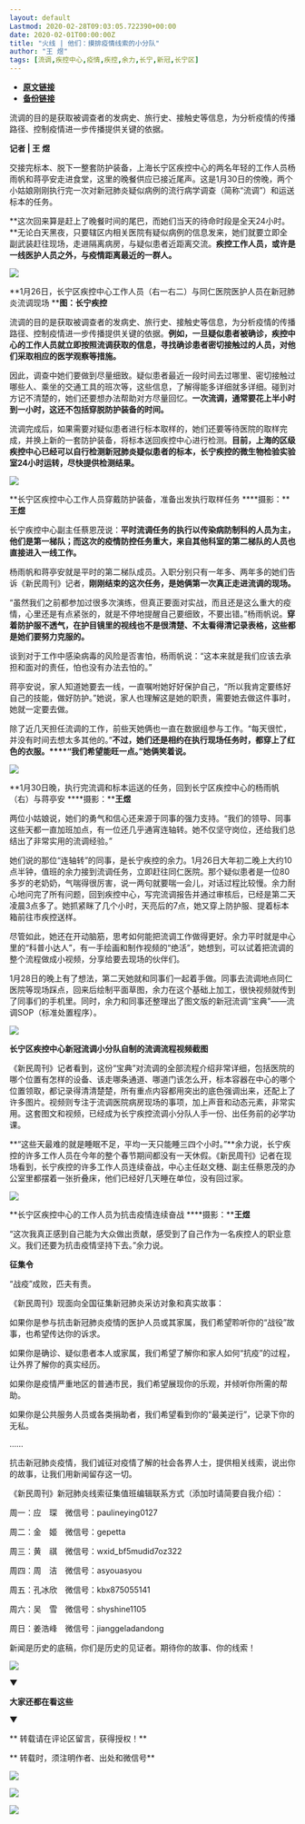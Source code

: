 ```yaml
---
layout: default
Lastmod: 2020-02-28T09:03:05.722390+00:00
date: 2020-02-01T00:00:00Z
title: "火线 | 他们：摸排疫情线索的小分队"
author: "王 煜"
tags: [流调,疾控中心,疫情,疾控,余力,长宁,新冠,长宁区]
---
```


* [**原文链接**](http://mp.weixin.qq.com/s?__biz=MTUzMDQzNjMwMQ==&mid=2652824376&idx=2&sn=6f16dedc9781201998789bcb6fcfbbe9&chksm=68ed2e9a5f9aa78c54cbb584bbf5b427f03f68b70077f8dfe36c532c99cd4207357c98a6cc25#rd)
* [**备份链接**](http://archive.ph/BW5D5)


流调的目的是获取被调查者的发病史、旅行史、接触史等信息，为分析疫情的传播路径、控制疫情进一步传播提供关键的依据。  

**记者 | 王 煜**  

交接完标本、脱下一整套防护装备，上海长宁区疾控中心的两名年轻的工作人员杨雨帆和蒋亭安走进食堂，这里的晚餐供应已接近尾声。这是1月30日的傍晚，两个小姑娘刚刚执行完一次对新冠肺炎疑似病例的流行病学调查（简称“流调”）和运送标本的任务。

**这次回来算是赶上了晚餐时间的尾巴，而她们当天的待命时段是全天24小时。**无论白天黑夜，只要辖区内相关医院有疑似病例的信息发来，她们就要立即全副武装赶往现场，走进隔离病房，与疑似患者近距离交流。**疾控工作人员，或许是一线医护人员之外，与疫情距离最近的一群人。**

![](/images/post/e7e83db369c7d22107e88d60573ddac7.jpg)

**1月26日，长宁区疾控中心工作人员（右一右二）与同仁医院医护人员在新冠肺炎流调现场 ****图：**长宁疾控****

流调的目的是获取被调查者的发病史、旅行史、接触史等信息，为分析疫情的传播路径、控制疫情进一步传播提供关键的依据。**例如，一旦疑似患者被确诊，疾控中心的工作人员就立即按照流调获取的信息，寻找确诊患者密切接触过的人员，对他们采取相应的医学观察等措施。**

因此，调查中她们要做到尽量细致。疑似患者最近一段时间去过哪里、密切接触过哪些人、乘坐的交通工具的班次等，这些信息，了解得能多详细就多详细。碰到对方记不清楚的，她们还要想办法帮助对方尽量回忆。**一次流调，通常要花上半小时到一小时，这还不包括穿脱防护装备的时间。**

流调完成后，如果需要对疑似患者进行标本取样的，她们还要等待医院的取样完成，并换上新的一套防护装备，将标本送回疾控中心进行检测。**目前，上海的区级疾控中心已经可以自行检测新冠肺炎疑似患者的标本，长宁疾控的微生物检验实验室24小时运转，尽快提供检测结果。**

![](/images/post/d2504787de5e088939caf4577b3f63a7.jpg)

**长宁区疾控中心工作人员穿戴防护装备，准备出发执行取样任务 ****摄影：****王煜**

长宁疾控中心副主任蔡恩茂说：**平时流调任务的执行以传染病防制科的人员为主，他们是第一梯队；而这次的疫情防控任务重大，来自其他科室的第二梯队的人员也直接进入一线工作。**

杨雨帆和蒋亭安就是平时的第二梯队成员。入职分别只有一年多、两年多的她们告诉《新民周刊》记者，**刚刚结束的这次任务，是她俩第一次真正走进流调的现场。**

“虽然我们之前都参加过很多次演练，但真正要面对实战，而且还是这么重大的疫情，心里还是有点紧张的，就是不停地提醒自己要细致，不要出错。”杨雨帆说。**穿着防护服不透气，在护目镜里的视线也不是很清楚、不太看得清记录表格，这些都是她们要努力克服的。**

谈到对于工作中感染病毒的风险是否害怕，杨雨帆说：“这本来就是我们应该去承担和面对的责任，怕也没有办法去怕的。”

蒋亭安说，家人知道她要去一线，一直嘱咐她好好保护自己，“所以我肯定要练好自己的技能，做好防护。”她说，家人也理解这是她的职责，需要她去做这件事时，她就一定要去做。

除了近几天担任流调的工作，前些天她俩也一直在数据组参与工作。“每天很忙，并没有时间去想太多其他的。”**不过，她们还是相约在执行现场任务时，都穿上了红色的衣服。****“我们希望能旺一点。”她俩笑着说。**

![](/images/post/dd8c68735ed246e7f0eabaa0678245a4.jpg)

**1月30日晚，执行完流调和标本运送的任务，回到长宁区疾控中心的杨雨帆（右）与蒋亭安 ****摄影：****王煜**

两位小姑娘说，她们的勇气和信心还来源于同事的强力支持。“我们的领导、同事这些天都一直加班加点，有一位还几乎通宵连轴转。她不仅坚守岗位，还给我们总结出了非常实用的流调经验。”

她们说的那位“连轴转”的同事，是长宁疾控的余力。1月26日大年初二晚上大约10点半钟，值班的余力接到流调任务，立即赶往同仁医院。那个疑似患者是一位80多岁的老奶奶，气喘得很厉害，说一两句就要喘一会儿，对话过程比较慢。余力耐心地问完了所有问题，回到疾控中心，写完流调报告并通过审核后，已经是第二天凌晨3点多了。她抓紧眯了几个小时，天亮后的7点，她又穿上防护服、提着标本箱前往市疾控送样。

尽管如此，她还在开动脑筋，思考如何能把流调工作做得更好。余力平时就是中心里的“科普小达人”，有一手绘画和制作视频的“绝活”，她想到，可以试着把流调的整个流程做成小视频，分享给要去现场的伙伴们。

1月28日的晚上有了想法，第二天她就和同事们一起着手做。同事去流调地点同仁医院等现场踩点，回来后绘制平面草图，余力在这个基础上加工，很快视频就传到了同事们的手机里。同时，余力和同事还整理出了图文版的新冠流调“宝典”——流调SOP（标准处置程序）。

![](/images/post/f3f7c0518f49c8f2da2296a85ec20a62.jpg)

**长宁区疾控中心新冠流调小分队自制的流调流程视频截图**

《新民周刊》记者看到，这份“宝典”对流调的全部流程介绍非常详细，包括医院的哪个位置有怎样的设备、该走哪条通道、哪道门该怎么开，标本容器在中心的哪个位置领取，都记录得清清楚楚，所有重点内容都用突出的底色强调出来，还配上了许多图片。视频则专注于流调医院病房现场的事项，加上声音和动态元素，非常实用。这套图文和视频，已经成为长宁疾控流调小分队人手一份、出任务前的必学功课。

**“这些天最难的就是睡眠不足，平均一天只能睡三四个小时。”**余力说，长宁疾控的许多工作人员在今年的整个春节期间都没有一天休假。《新民周刊》记者在现场看到，长宁疾控的许多工作人员连续奋战，中心主任赵文穗、副主任蔡恩茂的办公室里都摆着一张折叠床，他们已经好几天睡在单位，没有回过家。

![](/images/post/517790584976a4c5bc9069e5ecb3bb9b.jpg)

**长宁区疾控中心的工作人员为抗击疫情连续奋战 ****摄影：****王煜**

“这次我真正感到自己能为大众做出贡献，感受到了自己作为一名疾控人的职业意义。我们还要为抗击疫情坚持下去。”余力说。

  

**征集令**

“战疫”成败，匹夫有责。  

《新民周刊》现面向全国征集新冠肺炎采访对象和真实故事：

如果你是参与抗击新冠肺炎疫情的医护人员或其家属，我们希望聆听你的“战役”故事，也希望传达你的诉求。

如果你是确诊、疑似患者本人或家属，我们希望了解你和家人如何“抗疫”的过程，让外界了解你的真实经历。

如果你是疫情严重地区的普通市民，我们希望展现你的乐观，并倾听你所需的帮助。

如果你是公共服务人员或各类捐助者，我们希望看到你的“最美逆行”，记录下你的无私。

……

抗击新冠肺炎疫情，我们诚征对疫情了解的社会各界人士，提供相关线索，说出你的故事，让我们用新闻留存这一切。

《新民周刊》新冠肺炎线索征集值班编辑联系方式（添加时请简要自我介绍）：

周一：应　琛　微信号：paulineying0127

周二：金　姬　微信号：gepetta

周三：黄　祺　微信号：wxid\_bf5mudid7oz322

周四：周　洁　微信号：asyouasyou

周五：孔冰欣　微信号：kbx875055141

周六：吴　雪　微信号：shyshine1105

周日：姜浩峰　微信号：jianggeladandong

新闻是历史的底稿，你们是历史的见证者。期待你的故事、你的线索！

![](/images/post/1f5d8391583e261a286fb4c68551cf83.jpg)  

▼

**大家还都在看这些**

▼

  

** 转载请在评论区留言，获得授权！**  

** 转载时，须注明作者、出处和微信号**

![](/images/post/a2d28f8b56ac7fcefc877122b36fa8b4.jpg)

![](/images/post/06a999c0a7285a55d1208ca5f8b814e6.jpg)

![](/images/post/8207f71afe750e7d3ab91a829e593d5d.jpg)

